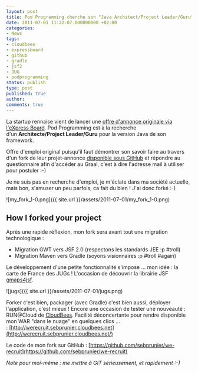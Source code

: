 ```yaml
---
layout: post
title: Pod Programming cherche son "Java Architect/Project Leader/Guru" !
date: 2011-07-01 11:22:07.000000000 +02:00
categories:
- News
tags:
- cloudbees
- expressboard
- github
- gradle
- jsf2
- JUG
- podprogramming
status: publish
type: post
published: true
author:
comments: true
---
```


La startup rennaise vient de lancer une [offre d'annonce originale via l'eXpress Board](http://www.express-board.fr/offre-d-emploi/nous-recherchons-notre-futur-tech-lead-java/dc738ebc309ad01d0130ac69d47d0010). Pod Programming est à la recherche d'un **Architecte/Project Leader/Guru** pour la version Java de son framework.

Offre d'emploi original puisqu'il faut démontrer son savoir faire au travers d'un fork de leur projet-annonce [disponible sous GitHub](https://github.com/podProgramming/we-recruit) et répondre au questionnaire afin d'accéder au Graal, c'est à dire l'adresse mail à utiliser pour postuler :-)

Je ne suis pas en recherche d'emploi, je m'éclate dans ma société actuelle, mais bon, s'amuser un peu parfois, ca fait du bien ! J'ai donc forké :-)

![my_fork_1-0.png]({{ site.url }}/assets/2011-07-01/my_fork_1-0.png)

## How I forked your project

Après une rapide réflexion, mon fork sera avant tout une migration technologique :

*   Migration GWT vers JSF 2.0 (respectons les standards JEE :p #troll)
*   Migration Maven vers Gradle (soyons visionnaires :p #troll #again)

Le développement d'une petite fonctionnalité s'impose ... mon idée : la carte de France des JUGs ! L'occasion de découvrir la librairie JSF [gmaps4jsf](http://code.google.com/p/gmaps4jsf/).

![jugs]({{ site.url }}/assets/2011-07-01/jugs.png)

Forker c'est bien, packager (avec Gradle) c'est bien aussi, déployer l'application, c'est mieux ! Encore une occasion de tester une nouveauté : RUN@Cloud de [CloudBees](http://www.cloudbees.com). Facilité déconcertante pour rendre disponible mon WAR "dans le nuage" en quelques clics ... : [http://werecruit.sebprunier.cloudbees.net](http://werecruit.sebprunier.cloudbees.net/)

Le code de mon fork sur GitHub : [https://github.com/sebprunier/we-recruit](https://github.com/sebprunier/we-recruit)

_Note pour moi-même : me mettre à GIT sérieusement, et rapidement :-)_